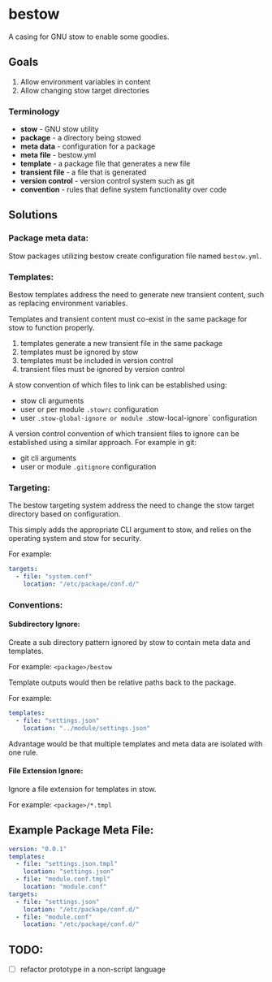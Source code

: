 # bestow

A casing for GNU stow to enable some goodies.

## Goals

1. Allow environment variables in content
2. Allow changing stow target directories

### Terminology

- **stow** - GNU stow utility
- **package** - a directory being stowed
- **meta data** - configuration for a package
- **meta file** - bestow.yml
- **template** - a package file that generates a new file
- **transient file** - a file that is generated
- **version control** - version control system such as git
- **convention** - rules that define system functionality over code

## Solutions

### Package meta data:

Stow packages utilizing bestow create configuration file named `bestow.yml`.

### Templates:

Bestow templates address the need to generate new transient content, such as replacing environment variables.

Templates and transient content must co-exist in the same package for stow to function properly.

1. templates generate a new transient file in the same package
2. templates must be ignored by stow
3. templates must be included in version control
4. transient files must be ignored by version control

A stow convention of which files to link can be established using:

- stow cli arguments
- user or per module `.stowrc` configuration
- user `.stow-global-ignore or module `.stow-local-ignore` configuration


A version control convention of which transient files to ignore can be established using a similar approach.  For example in git:

- git cli arguments
- user or module `.gitignore` configuration


### Targeting:

The bestow targeting system address the need to change the stow target directory based on configuration.

This simply adds the appropriate CLI argument to stow, and relies on the operating system and stow for security.

For example:

```yaml
targets:
  - file: "system.conf"
    location: "/etc/package/conf.d/"
```

### Conventions:

#### Subdirectory Ignore:

Create a sub directory pattern ignored by stow to contain meta data and templates.

For example: `<package>/bestow`

Template outputs would then be relative paths back to the package. 

For example:

```yaml
templates:
  - file: "settings.json"
    location: "../module/settings.json"
```

Advantage would be that multiple templates and meta data are isolated with one rule.

#### File Extension Ignore:

Ignore a file extension for templates in stow.

For example: `<package>/*.tmpl`

## Example Package Meta File:

```yaml
version: "0.0.1"
templates:
  - file: "settings.json.tmpl"
    location: "settings.json"
  - file: "module.conf.tmpl"
    location: "module.conf"
targets:
  - file: "settings.json"
    location: "/etc/package/conf.d/"
  - file: "module.conf"
    location: "/etc/package/conf.d/"
```

## TODO:

- [ ] refactor prototype in a non-script language
